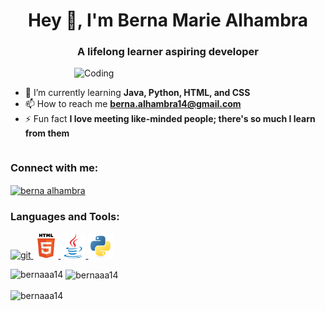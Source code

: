 <h1 align="center">Hey 👋, I'm Berna Marie Alhambra</h1>
<h3 align="center">A lifelong learner aspiring developer</h3>

<div style="display: flex; justify-content: center; align-items: center; flex-direction: column;">
  <img alt="Coding" width="300" src="https://media.giphy.com/media/L1R1tvI9svkIWwpVYr/giphy.gif">
  
  - 🌱 I’m currently learning **Java, Python, HTML, and CSS**
  - 📫 How to reach me **berna.alhambra14@gmail.com**
  - ⚡ Fun fact **I love meeting like-minded people; there's so much I learn from them**
</div>

<h3 align="left">Connect with me:</h3>
<p align="left">
  <a href="https://fb.com/berna alhambra" target="blank">
    <img align="center" src="https://raw.githubusercontent.com/rahuldkjain/github-profile-readme-generator/master/src/images/icons/Social/facebook.svg" alt="berna alhambra" height="30" width="40" />
  </a>
</p>

<h3 align="left">Languages and Tools:</h3>
<p align="left">
  <a href="https://git-scm.com/" target="_blank" rel="noreferrer">
    <img src="https://www.vectorlogo.zone/logos/git-scm/git-scm-icon.svg" alt="git" width="40" height="40"/>
  </a>
  <a href="https://www.w3.org/html/" target="_blank" rel="noreferrer">
    <img src="https://raw.githubusercontent.com/devicons/devicon/master/icons/html5/html5-original-wordmark.svg" alt="html5" width="40" height="40"/>
  </a>
  <a href="https://www.java.com" target="_blank" rel="noreferrer">
    <img src="https://raw.githubusercontent.com/devicons/devicon/master/icons/java/java-original.svg" alt="java" width="40" height="40"/>
  </a>
  <a href="https://www.python.org" target="_blank" rel="noreferrer">
    <img src="https://raw.githubusercontent.com/devicons/devicon/master/icons/python/python-original.svg" alt="python" width="40" height="40"/>
  </a>
</p>

<p><img align="left" src="https://github-readme-stats.vercel.app/api/top-langs?username=bernaaa14&show_icons=true&locale=en&layout=compact" alt="bernaaa14" /></p>

<p>&nbsp;<img align="center" src="https://github-readme-stats.vercel.app/api?username=bernaaa14&show_icons=true&locale=en" alt="bernaaa14" /></p>

<p><img align="center" src="https://github-readme-streak-stats.herokuapp.com/?user=bernaaa14&" alt="bernaaa14" /></p>
